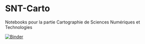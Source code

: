 # SNT-Carto
Notebooks pour la partie Cartographie de Sciences Numériques et Technologies

[![Binder](https://mybinder.org/badge_logo.svg)](https://mybinder.org/v2/gh/CDERYCKE/SNT-Carto/master)
